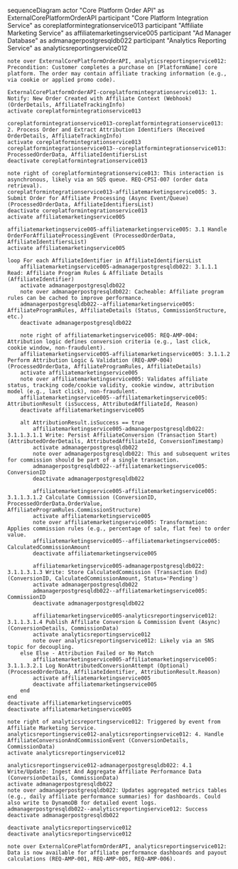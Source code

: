 sequenceDiagram
    actor "Core Platform Order API" as ExternalCorePlatformOrderAPI
    participant "Core Platform Integration Service" as coreplatformintegrationservice013
    participant "Affiliate Marketing Service" as affiliatemarketingservice005
    participant "Ad Manager Database" as admanagerpostgresqldb022
    participant "Analytics Reporting Service" as analyticsreportingservice012

    note over ExternalCorePlatformOrderAPI, analyticsreportingservice012: Precondition: Customer completes a purchase on [PlatformName] core platform. The order may contain affiliate tracking information (e.g., via cookie or applied promo code).

    ExternalCorePlatformOrderAPI-coreplatformintegrationservice013: 1. Notify: New Order Created with Affiliate Context (Webhook) (OrderDetails, AffiliateTrackingInfo)
    activate coreplatformintegrationservice013

    coreplatformintegrationservice013-coreplatformintegrationservice013: 2. Process Order and Extract Attribution Identifiers (Received OrderDetails, AffiliateTrackingInfo)
    activate coreplatformintegrationservice013
    coreplatformintegrationservice013--coreplatformintegrationservice013: ProcessedOrderData, AffiliateIdentifiersList
    deactivate coreplatformintegrationservice013

    note right of coreplatformintegrationservice013: This interaction is asynchronous, likely via an SQS queue. REQ-CPSI-007 (order data retrieval).
    coreplatformintegrationservice013-affiliatemarketingservice005: 3. Submit Order for Affiliate Processing (Async Event/Queue) (ProcessedOrderData, AffiliateIdentifiersList)
    deactivate coreplatformintegrationservice013
    activate affiliatemarketingservice005

    affiliatemarketingservice005-affiliatemarketingservice005: 3.1 Handle OrderForAffiliateProcessingEvent (ProcessedOrderData, AffiliateIdentifiersList)
    activate affiliatemarketingservice005

    loop For each AffiliateIdentifier in AffiliateIdentifiersList
        affiliatemarketingservice005-admanagerpostgresqldb022: 3.1.1.1 Read: Affiliate Program Rules & Affiliate Details (AffiliateIdentifier)
        activate admanagerpostgresqldb022
        note over admanagerpostgresqldb022: Cacheable: Affiliate program rules can be cached to improve performance.
        admanagerpostgresqldb022--affiliatemarketingservice005: AffiliateProgramRules, AffiliateDetails (Status, CommissionStructure, etc.)
        deactivate admanagerpostgresqldb022

        note right of affiliatemarketingservice005: REQ-AMP-004: Attribution logic defines conversion criteria (e.g., last click, cookie window, non-fraudulent).
        affiliatemarketingservice005-affiliatemarketingservice005: 3.1.1.2 Perform Attribution Logic & Validation (REQ-AMP-004) (ProcessedOrderData, AffiliateProgramRules, AffiliateDetails)
        activate affiliatemarketingservice005
        note over affiliatemarketingservice005: Validates affiliate status, tracking code/cookie validity, cookie window, attribution model (e.g., last click), non-fraudulent.
        affiliatemarketingservice005--affiliatemarketingservice005: AttributionResult (isSuccess, AttributedAffiliateId, Reason)
        deactivate affiliatemarketingservice005

        alt AttributionResult.isSuccess == true
            affiliatemarketingservice005-admanagerpostgresqldb022: 3.1.1.3.1.1 Write: Persist AffiliateConversion (Transaction Start) (AttributedOrderDetails, AttributedAffiliateId, ConversionTimestamp)
            activate admanagerpostgresqldb022
            note over admanagerpostgresqldb022: This and subsequent writes for commission should be part of a single transaction.
            admanagerpostgresqldb022--affiliatemarketingservice005: ConversionID
            deactivate admanagerpostgresqldb022

            affiliatemarketingservice005-affiliatemarketingservice005: 3.1.1.3.1.2 Calculate Commission (ConversionID, ProcessedOrderData.OrderValue, AffiliateProgramRules.CommissionStructure)
            activate affiliatemarketingservice005
            note over affiliatemarketingservice005: Transformation: Applies commission rules (e.g., percentage of sale, flat fee) to order value.
            affiliatemarketingservice005--affiliatemarketingservice005: CalculatedCommissionAmount
            deactivate affiliatemarketingservice005

            affiliatemarketingservice005-admanagerpostgresqldb022: 3.1.1.3.1.3 Write: Store CalculatedCommission (Transaction End) (ConversionID, CalculatedCommissionAmount, Status='Pending')
            activate admanagerpostgresqldb022
            admanagerpostgresqldb022--affiliatemarketingservice005: CommissionID
            deactivate admanagerpostgresqldb022

            affiliatemarketingservice005-analyticsreportingservice012: 3.1.1.3.1.4 Publish Affiliate Conversion & Commission Event (Async) (ConversionDetails, CommissionData)
            activate analyticsreportingservice012
            note over analyticsreportingservice012: Likely via an SNS topic for decoupling.
        else Else - Attribution Failed or No Match
            affiliatemarketingservice005-affiliatemarketingservice005: 3.1.1.3.2.1 Log NonAttributedConversionAttempt (Optional) (ProcessedOrderData, AffiliateIdentifier, AttributionResult.Reason)
            activate affiliatemarketingservice005
            deactivate affiliatemarketingservice005
        end
    end
    deactivate affiliatemarketingservice005
    deactivate affiliatemarketingservice005

    note right of analyticsreportingservice012: Triggered by event from Affiliate Marketing Service.
    analyticsreportingservice012-analyticsreportingservice012: 4. Handle AffiliateConversionAndCommissionEvent (ConversionDetails, CommissionData)
    activate analyticsreportingservice012

    analyticsreportingservice012-admanagerpostgresqldb022: 4.1 Write/Update: Ingest And Aggregate Affiliate Performance Data (ConversionDetails, CommissionData)
    activate admanagerpostgresqldb022
    note over admanagerpostgresqldb022: Updates aggregated metrics tables (e.g., daily affiliate performance summaries) for dashboards. Could also write to DynamoDB for detailed event logs.
    admanagerpostgresqldb022--analyticsreportingservice012: Success
    deactivate admanagerpostgresqldb022

    deactivate analyticsreportingservice012
    deactivate analyticsreportingservice012

    note over ExternalCorePlatformOrderAPI, analyticsreportingservice012: Data is now available for affiliate performance dashboards and payout calculations (REQ-AMP-001, REQ-AMP-005, REQ-AMP-006).
